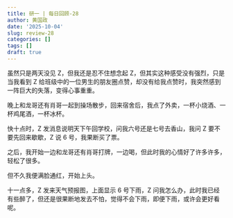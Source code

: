 ```yaml
---
title: 研一 | 每日回顾-28
author: 黄国政
date: '2025-10-04'
slug: review-28
categories: []
tags: []
draft: true
---
```


<!--more-->

虽然只是两天没见 Z，但我还是忍不住想念起 Z，但其实这种感受没有强烈，只是当我看到 Z 给班级中的一位男生的朋友圈点赞，却没有给我点赞时，我突然感到一阵巨大的失落，变得心事重重。

晚上和龙哥还有肖哥一起到操场散步，回来宿舍后，我点了外卖，一杯小烧酒、一杯鸡尾酒，一杯冰杯。

快十点时，Z 发消息说明天下午回学校，问我六号还是七号去香山，我问 Z 要不要先回来歇歇，Z 说 6 号，我果断买了票。

之后，我开始一边和龙哥还有肖哥打牌，一边喝，但此时我的心情好了许多许多，轻松了很多。

但不久我便满脸通红，开始上头。

十一点多，Z 发来天气预报图，上面显示 6 号下雨，Z 问我怎么办，此时我已经有些醉了，但还是很果断地发去不怕，觉得不会下雨，即便下雨，或许会更好看呢。